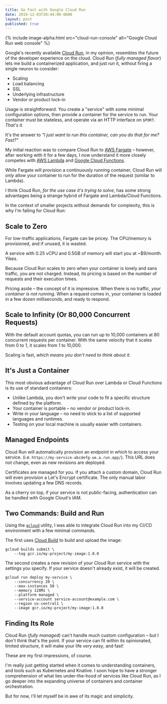 ```yaml
---
title: Go Fast with Google Cloud Run
date: 2019-12-03T20:44:00-0600
layout: post
published: true
---
```


{% include image-alpha.html src="cloud-run-console" alt="Google Cloud Run web console" %}

Google's recently available [Cloud Run](https://cloud.google.com/run/), in my opinion, resembles the future of the developer experience on the cloud. Cloud Run (*fully managed flavor*) lets me build a containerized application, and just *run* it, without firing a single neuron to consider:

* Scaling
* Load balancing
* SSL
* Underlying infrastructure
* Vendor or product lock-in

<!--more-->

Usage is straightforward. You create a "service" with some minimal configuration options, then provide a container for the service to run. Your container must be stateless, and operate via an HTTP interface on `$PORT`. *That's it*.

It's the answer to *"I just want to run this container, can you do that for me? Fast?"*

My initial reaction was to compare Cloud Run to [AWS Fargate](https://aws.amazon.com/fargate/) – however, after working with it for a few days, I now understand it more closely competes with [AWS Lambda](https://aws.amazon.com/lambda/) and [Google Cloud Functions](https://cloud.google.com/functions/).

While Fargate will provision a continuously running container, Cloud Run will *only* allow your container to run for the duration of the request (similar to Lambda).

I think Cloud Run, *for the use case it's trying to solve*, has some strong advantages being a strange hybrid of Fargate and Lambda/Cloud Functions.

In the context of smaller projects without demands for complexity, this is why I'm falling for Cloud Run:

## Scale to Zero

For low-traffic applications, Fargate can be pricey. The CPU/memory is provisioned, and if unused, it is wasted.

A service with 0.25 vCPU and 0.5GB of memory will start you at ~$9/month. Yikes.

Because Cloud Run scales to zero when your container is lonely and sans traffic, you are not charged. Instead, its pricing is based on the number of requests and their execution times.

Pricing aside – the concept of it is impressive. When there is no traffic, *your container is not running*. When a request comes in, your container is loaded in a few dozen milliseconds, and ready to respond.

## Scale to Infinity (Or 80,000 Concurrent Requests)

With the default account quotas, you can run up to 10,000 containers at 80 concurrent requests per container. With the same velocity that it scales from 0 to 1, it scales from 1 to 10,000.

Scaling is fast, *which means you don't need to think about it*.

## It's Just a Container

This most obvious advantage of Cloud Run over Lambda or Cloud Functions is its use of standard containers:

* Unlike Lambda, you don't write your code to fit a specific structure defined by the platform.
* Your container is portable – no vendor or product lock-in.
* Write in your language – no need to stick to a list of supported languages and runtimes.
* Testing on your local machine is usually easier with containers.

## Managed Endpoints

Cloud Run will automatically provision an endpoint in which to access your service. (i.e. `https://my-service-abcdefg-ue.a.run.app/`). This URL does not change, even as new revisions are deployed.

Certificates are managed for you. If you attach a custom domain, Cloud Run will even provision a Let's Encrypt certificate. The only manual labor involves updating a few DNS records.

As a cherry on top, if your service is not public-facing, authentication can be handled with Google Cloud's IAM.

## Two Commands: Build and Run

Using the [`gcloud`](https://cloud.google.com/sdk/gcloud/) utility, I was able to integrate Cloud Run into my CI/CD environment with a few minimal commands.

The first uses [Cloud Build](https://cloud.google.com/cloud-build/) to build and upload the image:

```
gcloud builds submit \
	--tag gcr.io/my-project/my-image:1.0.0
```

The second creates a new revision of your Cloud Run service with the settings you specify. If your service doesn't already exist, it will be created.

```
gcloud run deploy my-service \
	--concurrency 20 \
	--max-instances 50 \
	--memory 128Mi \
	--platform managed \
	--service-account service-account@example.com \
	--region us-central1 \
	--image gcr.io/my-project/my-image:1.0.0
```

## Finding Its Role

Cloud Run (*fully managed*) can't handle much custom configuration – but I don't think that's the point. If your service can fit within its opinionated, limited structure, it will make your life *very easy*, and fast!

These are my first impressions, of course.

I'm really just getting started when it comes to understanding containers, and tools such as Kubernetes and Knative. I soon hope to have a stronger comprehension of what lies under-the-hood of services like Cloud Run, as I go deeper into the expanding universe of containers and container orchestration.

But for now, I'll let myself be in awe of its magic and simplicity.